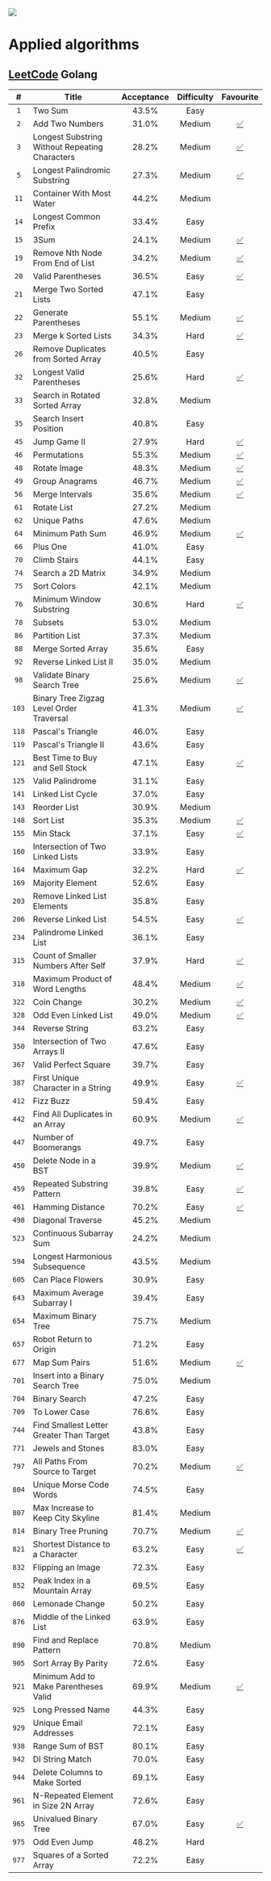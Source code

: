 ![](https://img.shields.io/badge/status-in_development-yellow.svg)

# Applied algorithms


## [LeetCode](https://leetcode.com) Golang

| # | Title | Acceptance | Difficulty | Favourite |
|:---:| --- | :---: | :---: | :---: |
|`1`| Two Sum | 43.5% | Easy ||
|`2`| Add Two Numbers | 31.0% | Medium |[✅](https://leetcode.com/list/tgix29s)|
|`3`| Longest Substring Without Repeating Characters | 28.2% | Medium |[✅](https://leetcode.com/list/tgix29s)|
|`5`| Longest Palindromic Substring | 27.3% | Medium |[✅](https://leetcode.com/list/tgix29s)|
|`11`| Container With Most Water | 44.2% | Medium ||
|`14`| Longest Common Prefix | 33.4% | Easy ||
|`15`| 3Sum | 24.1% | Medium |[✅](https://leetcode.com/list/tgix29s)|
|`19`| Remove Nth Node From End of List | 34.2% | Medium |[✅](https://leetcode.com/list/tgix29s)|
|`20`| Valid Parentheses | 36.5% | Easy |[✅](https://leetcode.com/list/tgix29s)|
|`21`| Merge Two Sorted Lists | 47.1% | Easy ||
|`22`| Generate Parentheses | 55.1% | Medium |[✅](https://leetcode.com/list/tgix29s)|
|`23`| Merge k Sorted Lists | 34.3% | Hard |[✅](https://leetcode.com/list/tgix29s)|
|`26`| Remove Duplicates from Sorted Array | 40.5% | Easy ||
|`32`| Longest Valid Parentheses | 25.6% | Hard |[✅](https://leetcode.com/list/tgix29s)|
|`33`| Search in Rotated Sorted Array | 32.8% | Medium ||
|`35`| Search Insert Position | 40.8% | Easy ||
|`45`| Jump Game II | 27.9% | Hard |[✅](https://leetcode.com/list/tgix29s)|
|`46`| Permutations | 55.3% | Medium |[✅](https://leetcode.com/list/tgix29s)|
|`48`| Rotate Image | 48.3% | Medium |[✅](https://leetcode.com/list/tgix29s)|
|`49`| Group Anagrams | 46.7% | Medium |[✅](https://leetcode.com/list/tgix29s)|
|`56`| Merge Intervals | 35.6% | Medium |[✅](https://leetcode.com/list/tgix29s)|
|`61`| Rotate List | 27.2% | Medium ||
|`62`| Unique Paths | 47.6% | Medium ||
|`64`| Minimum Path Sum | 46.9% | Medium |[✅](https://leetcode.com/list/tgix29s)|
|`66`| Plus One | 41.0% | Easy ||
|`70`| Climb Stairs | 44.1% | Easy ||
|`74`| Search a 2D Matrix | 34.9% | Medium ||
|`75`| Sort Colors | 42.1% | Medium ||
|`76`| Minimum Window Substring | 30.6% | Hard |[✅](https://leetcode.com/list/tgix29s)|
|`78`| Subsets | 53.0% | Medium ||
|`86`| Partition List | 37.3% | Medium ||
|`88`| Merge Sorted Array | 35.6% | Easy ||
|`92`| Reverse Linked List II | 35.0% | Medium ||
|`98`| Validate Binary Search Tree | 25.6% | Medium |[✅](https://leetcode.com/list/tgix29s)|
|`103`| Binary Tree Zigzag Level Order Traversal | 41.3% | Medium |[✅](https://leetcode.com/list/tgix29s)|
|`118`| Pascal's Triangle | 46.0% | Easy ||
|`119`| Pascal's Triangle II | 43.6% | Easy ||
|`121`| Best Time to Buy and Sell Stock | 47.1% | Easy |[✅](https://leetcode.com/list/tgix29s)|  
|`125`| Valid Palindrome | 31.1% | Easy ||  
|`141`| Linked List Cycle | 37.0% | Easy ||
|`143`| Reorder List | 30.9% | Medium ||
|`148`| Sort List | 35.3% | Medium |[✅](https://leetcode.com/list/tgix29s)|  
|`155`| Min Stack | 37.1% | Easy |[✅](https://leetcode.com/list/tgix29s)|
|`160`| Intersection of Two Linked Lists | 33.9% | Easy ||
|`164`| Maximum Gap | 32.2% | Hard |[✅](https://leetcode.com/list/tgix29s)|
|`169`| Majority Element | 52.6% | Easy || 
|`203`| Remove Linked List Elements | 35.8% | Easy ||
|`206`| Reverse Linked List | 54.5% | Easy |[✅](https://leetcode.com/list/tgix29s)|
|`234`| Palindrome Linked List | 36.1% | Easy ||
|`315`| Count of Smaller Numbers After Self | 37.9% | Hard |[✅](https://leetcode.com/list/tgix29s)| 
|`318`| Maximum Product of Word Lengths | 48.4% | Medium |[✅](https://leetcode.com/list/tgix29s)| 
|`322`| Coin Change | 30.2% | Medium |[✅](https://leetcode.com/list/tgix29s)| 
|`328`| Odd Even Linked List | 49.0% | Medium |[✅](https://leetcode.com/list/tgix29s)| 
|`344`| Reverse String | 63.2% | Easy ||
|`350`| Intersection of Two Arrays II | 47.6% | Easy ||
|`367`| Valid Perfect Square | 39.7% | Easy ||
|`387`| First Unique Character in a String | 49.9% | Easy |[✅](https://leetcode.com/list/tgix29s)| 
|`412`| Fizz Buzz | 59.4% | Easy ||
|`442`| Find All Duplicates in an Array | 60.9% | Medium |[✅](https://leetcode.com/list/tgix29s)|
|`447`| Number of Boomerangs | 49.7% | Easy ||
|`450`| Delete Node in a BST | 39.9% | Medium |[✅](https://leetcode.com/list/tgix29s)|
|`459`| Repeated Substring Pattern | 39.8% | Easy |[✅](https://leetcode.com/list/tgix29s)|
|`461`| Hamming Distance | 70.2% | Easy |[✅](https://leetcode.com/list/tgix29s)| 
|`498`| Diagonal Traverse | 45.2% | Medium ||
|`523`| Continuous Subarray Sum | 24.2% | Medium ||
|`594`| Longest Harmonious Subsequence | 43.5% | Medium ||
|`605`| Can Place Flowers | 30.9% | Easy ||
|`643`| Maximum Average Subarray I | 39.4% | Easy ||
|`654`| Maximum Binary Tree | 75.7% | Medium ||
|`657`| Robot Return to Origin | 71.2% | Easy ||
|`677`| Map Sum Pairs | 51.6% | Medium |[✅](https://leetcode.com/list/tgix29s)|
|`701`| Insert into a Binary Search Tree | 75.0% | Medium ||
|`704`| Binary Search | 47.2% | Easy ||
|`709`| To Lower Case | 76.6% | Easy ||
|`744`| Find Smallest Letter Greater Than Target | 43.8% | Easy ||
|`771`| Jewels and Stones | 83.0% | Easy ||
|`797`| All Paths From Source to Target | 70.2% | Medium |[✅](https://leetcode.com/list/tgix29s)|
|`804`| Unique Morse Code Words | 74.5% | Easy ||
|`807`| Max Increase to Keep City Skyline  | 81.4% | Medium ||
|`814`| Binary Tree Pruning | 70.7% | Medium |[✅](https://leetcode.com/list/tgix29s)|
|`821`| Shortest Distance to a Character | 63.2% | Easy |[✅](https://leetcode.com/list/tgix29s)|
|`832`| Flipping an Image | 72.3% | Easy ||
|`852`| Peak Index in a Mountain Array | 69.5% | Easy ||
|`860`| Lemonade Change | 50.2% | Easy ||
|`876`| Middle of the Linked List | 63.9% | Easy ||
|`890`| Find and Replace Pattern | 70.8% | Medium ||
|`905`| Sort Array By Parity | 72.6% | Easy ||
|`921`| Minimum Add to Make Parentheses Valid | 69.9% | Medium |[✅](https://leetcode.com/list/tgix29s)|
|`925`| Long Pressed Name | 44.3% | Easy ||
|`929`| Unique Email Addresses | 72.1% | Easy ||
|`938`| Range Sum of BST | 80.1% | Easy ||
|`942`| DI String Match | 70.0% | Easy ||
|`944`| Delete Columns to Make Sorted | 69.1% | Easy ||
|`961`| N-Repeated Element in Size 2N Array | 72.6% | Easy ||
|`965`| Univalued Binary Tree | 67.0% | Easy |[✅](https://leetcode.com/list/tgix29s)|
|`975`| Odd Even Jump | 48.2% | Hard ||
|`977`| Squares of a Sorted Array | 72.2% | Easy ||
